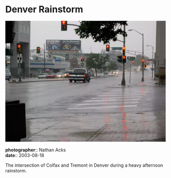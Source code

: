 # Denver Rainstorm

![A rainstorm pounds a city street](assets/2003-08-18-denver-rainstorm.webp)

**photographer**:: Nathan Acks  
**date**:: 2003-08-18

The intersection of Colfax and Tremont in Denver during a heavy afternoon rainstorm.
